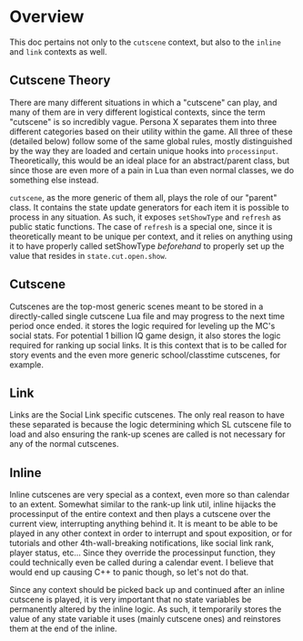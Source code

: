 # Overview
This doc pertains not only to the `cutscene` context, but also to the `inline` and `link` contexts as well.

## Cutscene Theory
There are many different situations in which a "cutscene" can play, and many of them are in very different logistical contexts, since the term "cutscene" is so incredibly vague. Persona X separates them into three different categories based on their utility within the game. All three of these (detailed below) follow some of the same global rules, mostly distinguished by the way they are loaded and certain unique hooks into `processinput`. Theoretically, this would be an ideal place for an abstract/parent class, but since those are even more of a pain in Lua than even normal classes, we do something else instead.

`cutscene`, as the more generic of them all, plays the role of our "parent" class. It contains the state update generators for each item it is possible to process in any situation. As such, it exposes `setShowType` and `refresh` as public static functions. The case of `refresh` is a special one, since it is theoretically meant to be unique per context, and it relies on anything using it to have properly called setShowType *beforehand* to properly set up the value that resides in `state.cut.open.show`.

## Cutscene
Cutscenes are the top-most generic scenes meant to be stored in a directly-called single cutscene Lua file and may progress to the next time period once ended. it stores the logic required for leveling up the MC's social stats. For potential 1 billion IQ game design, it also stores the logic required for ranking up social links. It is this context that is to be called for story events and the even more generic school/classtime cutscenes, for example.

## Link
Links are the Social Link specific cutscenes. The only real reason to have these separated is because the logic determining which SL cutscene file to load and also ensuring the rank-up scenes are called is not necessary for any of the normal cutscenes.

## Inline
Inline cutscenes are very special as a context, even more so than calendar to an extent. Somewhat similar to the rank-up link util, inline hijacks the processinput of the entire context and then plays a cutscene over the current view, interrupting anything behind it. It is meant to be able to be played in any other context in order to interrupt and spout exposition, or for tutorials and other 4th-wall-breaking notifications, like social link rank, player status, etc... Since they override the processinput function, they could technically even be called during a calendar event. I believe that would end up causing C++ to panic though, so let's not do that.

Since any context should be picked back up and continued after an inline cutscene is played, it is very important that no state variables be permanently altered by the inline logic. As such, it temporarily stores the value of any state variable it uses (mainly cutscene ones) and reinstores them at the end of the inline.